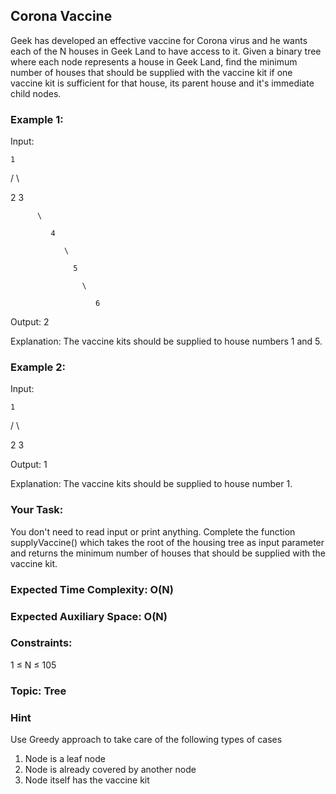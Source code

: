 ## Corona Vaccine
Geek has developed an effective vaccine for Corona virus and he wants each of the N houses in Geek Land to have access to it.
Given a binary tree where each node represents a house in Geek Land, find the minimum number of houses that should be supplied with the vaccine kit if one vaccine kit is sufficient for that house, its parent house and it's immediate child nodes.  

### Example 1:
Input:

    1
    
  /   \
  
 2      3
      
          \
          
             4
             
                \
                
                  5
                  
                    \
                    
                       6
  
Output: 2

Explanation: The vaccine kits should be supplied to house numbers 1 and 5. 

### Example 2:
Input:

    1
    
  /   \
  
 2      3
  
Output: 1

Explanation: The vaccine kits should be supplied to house number 1.

### Your Task:
You don't need to read input or print anything. Complete the function supplyVaccine() which takes the root of the housing tree as input parameter and returns the minimum number of houses that should be supplied with the vaccine kit.

### Expected Time Complexity: O(N)
### Expected Auxiliary Space: O(N)

### Constraints:
1 ≤ N ≤ 105

### Topic: Tree

### Hint

Use Greedy approach to take care of the following types of cases
1. Node is a leaf node
2. Node is already covered by another node
3. Node itself has the vaccine kit
